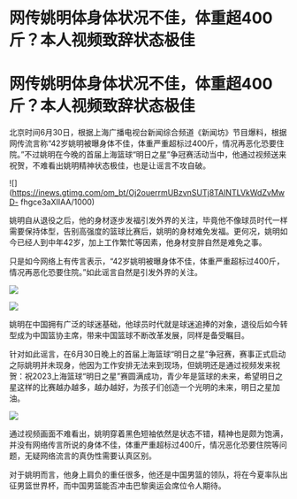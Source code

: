 # 网传姚明体身体状况不佳，体重超400斤？本人视频致辞状态极佳

# 网传姚明体身体状况不佳，体重超400斤？本人视频致辞状态极佳

北京时间6月30日，根据上海广播电视台新闻综合频道《新闻坊》节目爆料，根据网传流言称“42岁姚明被曝身体不佳，体重严重超标过400斤，情况再恶化恐要住院。”不过姚明在今晚的首届上海篮球“明日之星”争冠赛活动当中，他通过视频送来祝贺，不难看出姚明精神状态极佳，也是让谣言不攻自破。

![](https://inews.gtimg.com/om_bt/Oj2ouerrmUBzvnSUTj8TAINTLVkWdZvMwD-
fhgce3aXIIAA/1000)

姚明自从退役之后，他的身材逐步发福引发外界的关注，毕竟他不像球员时代一样需要保持体型，告别高强度的篮球比赛后，姚明的身材难免发福。更何况，姚明如今已经人到中年42岁，加上工作繁忙等因素，他身材变胖自然是难免之事。

只是如今网络上有传言表示，“42岁姚明被曝身体不佳，体重严重超标过400斤，情况再恶化恐要住院。”如此谣言自然是引发外界的关注。

![](https://inews.gtimg.com/om_bt/OoHNqK7S5gekMo0wU5DUFwbP-v3ERCYHBWvOq5QRVku8wAA/1000)

![](https://inews.gtimg.com/om_bt/OnN5Nc5x65e7hbxxzsZWLfbrEzVsSoR4iZ04baDQrcW2IAA/1000)

姚明在中国拥有广泛的球迷基础，他球员时代就是球迷追捧的对象，退役后如今转型成为中国篮协主席，带来中国篮球不断改革发展，同样是备受瞩目。

针对如此谣言，在6月30日晚上的首届上海篮球“明日之星”争冠赛，赛事正式启动之际姚明并未现身，他因为工作安排无法来到现场，但姚明还是通过视频发来祝贺：祝2023上海篮球“明日之星”赛圆满成功，青少年是篮球的未来，希望明日之星这样的比赛越办越多，越办越好，为孩子们创造一个光明的未来，明日之星加油。

![](https://inews.gtimg.com/om_bt/Ov2ILWXZYQkKKuLCKdHP03k7V0h7fQ8qb8KwHCifC1AqcAA/1000)

通过视频画面不难看出，姚明穿着黑色短袖依然是状态不错，精神也是颇为饱满，并没有网络传言所说的身体不佳，体重严重超标过400斤，情况恶化恐要住院等问题，无疑网络流言的真伪性需要认真区别。

对于姚明而言，他身上肩负的重任很多，他还是中国男篮的领队，将在今夏率队出征男篮世界杯，而中国男篮能否冲击巴黎奥运会席位令人期待。

